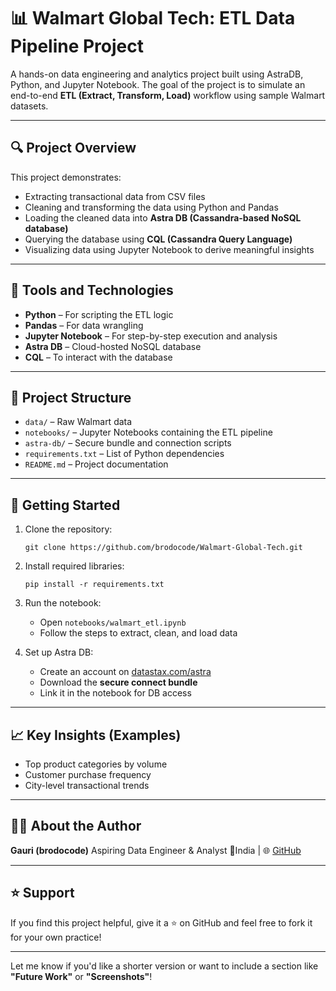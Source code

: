 # 📊 Walmart Global Tech: ETL Data Pipeline Project

A hands-on data engineering and analytics project built using AstraDB, Python, and Jupyter Notebook. The goal of the project is to simulate an end-to-end **ETL (Extract, Transform, Load)** workflow using sample Walmart datasets.

---

## 🔍 Project Overview

This project demonstrates:

* Extracting transactional data from CSV files
* Cleaning and transforming the data using Python and Pandas
* Loading the cleaned data into **Astra DB (Cassandra-based NoSQL database)**
* Querying the database using **CQL (Cassandra Query Language)**
* Visualizing data using Jupyter Notebook to derive meaningful insights

---

## 🧰 Tools and Technologies

* **Python** – For scripting the ETL logic
* **Pandas** – For data wrangling
* **Jupyter Notebook** – For step-by-step execution and analysis
* **Astra DB** – Cloud-hosted NoSQL database
* **CQL** – To interact with the database

---

## 📂 Project Structure

* `data/` – Raw Walmart data
* `notebooks/` – Jupyter Notebooks containing the ETL pipeline
* `astra-db/` – Secure bundle and connection scripts
* `requirements.txt` – List of Python dependencies
* `README.md` – Project documentation

---

## 🚀 Getting Started

1. Clone the repository:

   ```
   git clone https://github.com/brodocode/Walmart-Global-Tech.git
   ```

2. Install required libraries:

   ```
   pip install -r requirements.txt
   ```

3. Run the notebook:

   * Open `notebooks/walmart_etl.ipynb`
   * Follow the steps to extract, clean, and load data

4. Set up Astra DB:

   * Create an account on [datastax.com/astra](https://www.datastax.com/astra)
   * Download the **secure connect bundle**
   * Link it in the notebook for DB access

---

## 📈 Key Insights (Examples)

* Top product categories by volume
* Customer purchase frequency
* City-level transactional trends

---

## 👩‍💻 About the Author

**Gauri (brodocode)**
Aspiring Data Engineer & Analyst
📍India | 🌐 [GitHub](https://github.com/brodocode)

---

## ⭐ Support

If you find this project helpful, give it a ⭐ on GitHub and feel free to fork it for your own practice!

---

Let me know if you'd like a shorter version or want to include a section like **"Future Work"** or **"Screenshots"**!
